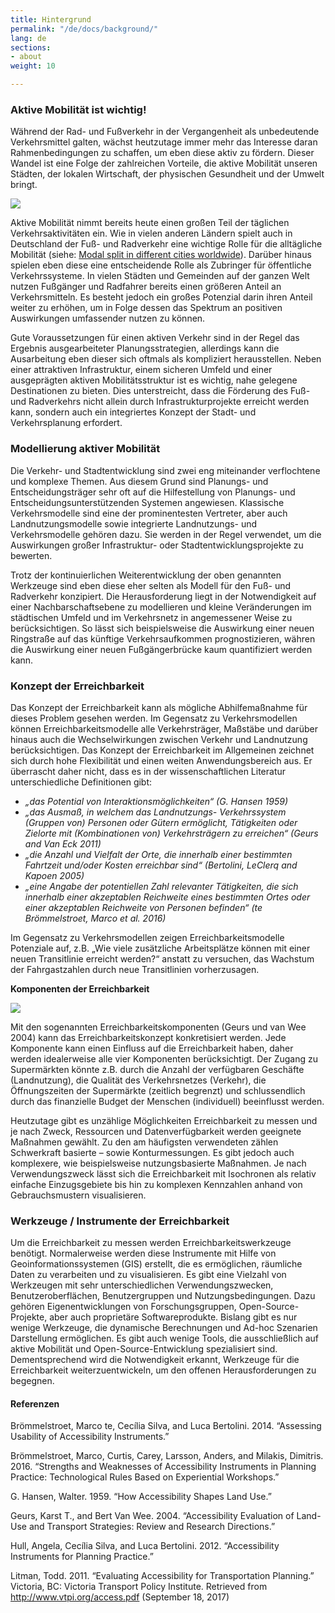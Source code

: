 ```yaml
---
title: Hintergrund
permalink: "/de/docs/background/"
lang: de
sections:
- about
weight: 10

---
```

### **Aktive Mobilität ist wichtig!**

Während der Rad- und Fußverkehr in der Vergangenheit als unbedeutende Verkehrsmittel galten, wächst heutzutage immer mehr das Interesse daran Rahmenbedingungen zu schaffen, um eben diese aktiv zu fördern. Dieser Wandel ist eine Folge der zahlreichen Vorteile, die aktive Mobilität unseren Städten, der lokalen Wirtschaft, der physischen Gesundheit und der Umwelt bringt.

![](/images/bildschirmfoto-2022-05-04-um-13-55-13.png)

Aktive Mobilität nimmt bereits heute einen großen Teil der täglichen Verkehrsaktivitäten ein. Wie in vielen anderen Ländern spielt auch in Deutschland der Fuß- und Radverkehr eine wichtige Rolle für die alltägliche Mobilität (siehe: [Modal split in different cities worldwide](https://en.wikipedia.org/wiki/Modal_share)).
Darüber hinaus spielen eben diese eine entscheidende Rolle als Zubringer für öffentliche Verkehrssysteme. In vielen Städten und Gemeinden auf der ganzen Welt nutzen Fußgänger und Radfahrer bereits einen größeren Anteil an Verkehrsmitteln. Es besteht jedoch ein großes Potenzial darin ihren Anteil weiter zu erhöhen, um in Folge dessen das Spektrum an positiven Auswirkungen umfassender nutzen zu können.

Gute Voraussetzungen für einen aktiven Verkehr sind in der Regel das Ergebnis ausgearbeiteter Planungsstrategien, allerdings kann die Ausarbeitung eben dieser sich oftmals als kompliziert herausstellen. Neben einer attraktiven Infrastruktur, einem sicheren Umfeld und einer ausgeprägten aktiven Mobilitätsstruktur ist es wichtig, nahe gelegene Destinationen zu bieten. Dies unterstreicht, dass die Förderung des Fuß- und Radverkehrs nicht allein durch Infrastrukturprojekte erreicht werden kann, sondern auch ein integriertes Konzept der Stadt- und Verkehrsplanung erfordert.

### **Modellierung aktiver Mobilität**

Die Verkehr- und Stadtentwicklung sind zwei eng miteinander verflochtene und komplexe Themen. Aus diesem Grund sind Planungs- und Entscheidungsträger sehr oft auf die Hilfestellung von Planungs- und Entscheidungsunterstützenden Systemen angewiesen. Klassische Verkehrsmodelle sind eine der prominentesten Vertreter, aber auch Landnutzungsmodelle sowie integrierte Landnutzungs- und Verkehrsmodelle gehören dazu. Sie werden in der Regel verwendet, um die Auswirkungen großer Infrastruktur- oder Stadtentwicklungsprojekte zu bewerten.

Trotz der kontinuierlichen Weiterentwicklung der oben genannten Werkzeuge sind eben diese eher selten als Modell für den Fuß- und Radverkehr konzipiert. Die Herausforderung liegt in der Notwendigkeit auf einer Nachbarschaftsebene zu modellieren und kleine Veränderungen im städtischen Umfeld und im Verkehrsnetz in angemessener Weise zu berücksichtigen. So lässt sich beispielsweise die Auswirkung einer neuen Ringstraße auf das künftige Verkehrsaufkommen prognostizieren, währen die Auswirkung einer neuen Fußgängerbrücke kaum quantifiziert werden kann.

### **Konzept der Erreichbarkeit**

Das Konzept der Erreichbarkeit kann als mögliche Abhilfemaßnahme für dieses Problem gesehen werden. Im Gegensatz zu Verkehrsmodellen können Erreichbarkeitsmodelle alle Verkehrsträger, Maßstäbe und darüber hinaus auch die Wechselwirkungen zwischen Verkehr und Landnutzung berücksichtigen. Das Konzept der Erreichbarkeit im Allgemeinen zeichnet sich durch hohe Flexibilität und einen weiten Anwendungsbereich aus. Er überrascht daher nicht, dass es in der wissenschaftlichen Literatur unterschiedliche Definitionen gibt:

* _„das Potential von Interaktionsmöglichkeiten“ (G. Hansen 1959)_
* _„das Ausmaß, in welchem das Landnutzungs- Verkehrssystem (Gruppen von) Personen oder Gütern ermöglicht, Tätigkeiten oder Zielorte mit (Kombinationen von) Verkehrsträgern zu erreichen“ (Geurs and Van Eck 2011)_
* _„die Anzahl und Vielfalt der Orte, die innerhalb einer bestimmten Fahrtzeit und/oder Kosten erreichbar sind“ (Bertolini, LeClerq and Kapoen 2005)_
* _„eine Angabe der potentiellen Zahl relevanter Tätigkeiten, die sich innerhalb einer akzeptablen Reichweite eines bestimmten Ortes oder einer akzeptablen Reichweite von Personen befinden“ (te Brömmelstroet, Marco et al. 2016)_

Im Gegensatz zu Verkehrsmodellen zeigen Erreichbarkeitsmodelle Potenziale auf, z.B. „Wie viele zusätzliche Arbeitsplätze können mit einer neuen Transitlinie erreicht werden?“ anstatt zu versuchen, das Wachstum der Fahrgastzahlen durch neue Transitlinien vorherzusagen.

**Komponenten der Erreichbarkeit**

![](/images/bildschirmfoto-2022-05-04-um-14-01-03.png)

Mit den sogenannten Erreichbarkeitskomponenten (Geurs und van Wee 2004) kann das Erreichbarkeitskonzept konkretisiert werden. Jede Komponente kann einen Einfluss auf die Erreichbarkeit haben, daher werden idealerweise alle vier Komponenten berücksichtigt. Der Zugang zu Supermärkten könnte z.B. durch die Anzahl der verfügbaren Geschäfte (Landnutzung), die Qualität des Verkehrsnetzes (Verkehr), die Öffnungszeiten der Supermärkte (zeitlich begrenzt) und schlussendlich durch das finanzielle Budget der Menschen (individuell) beeinflusst werden.

Heutzutage gibt es unzählige Möglichkeiten Erreichbarkeit zu messen und je nach Zweck, Ressourcen und Datenverfügbarkeit werden geeignete Maßnahmen gewählt. Zu den am häufigsten verwendeten zählen Schwerkraft basierte – sowie Konturmessungen. Es gibt jedoch auch komplexere, wie beispielsweise nutzungsbasierte Maßnahmen. Je nach Verwendungszweck lässt sich die Erreichbarkeit mit Isochronen als relativ einfache Einzugsgebiete bis hin zu komplexen Kennzahlen anhand von Gebrauchsmustern visualisieren.

### **Werkzeuge / Instrumente der Erreichbarkeit**

Um die Erreichbarkeit zu messen werden Erreichbarkeitswerkzeuge benötigt. Normalerweise werden diese Instrumente mit Hilfe von Geoinformationssystemen (GIS) erstellt, die es ermöglichen, räumliche Daten zu verarbeiten und zu visualisieren. Es gibt eine Vielzahl von Werkzeugen mit sehr unterschiedlichen Verwendungszwecken, Benutzeroberflächen, Benutzergruppen und Nutzungsbedingungen. Dazu gehören Eigenentwicklungen von Forschungsgruppen, Open-Source-Projekte, aber auch proprietäre Softwareprodukte. Bislang gibt es nur wenige Werkzeuge, die dynamische Berechnungen und Ad-hoc Szenarien Darstellung ermöglichen. Es gibt auch wenige Tools, die ausschließlich auf aktive Mobilität und Open-Source-Entwicklung spezialisiert sind. Dementsprechend wird die Notwendigkeit erkannt, Werkzeuge für die Erreichbarkeit weiterzuentwickeln, um den offenen Herausforderungen zu begegnen.

#### **Referenzen**

Brömmelstroet, Marco te, Cecília Silva, and Luca Bertolini. 2014. “Assessing Usability of
Accessibility Instruments.”

Brömmelstroet, Marco, Curtis, Carey, Larsson, Anders, and Milakis, Dimitris. 2016. “Strengths and
Weaknesses of Accessibility Instruments in Planning Practice: Technological Rules Based on
Experiential Workshops.”

G. Hansen, Walter. 1959. “How Accessibility Shapes Land Use.”

Geurs, Karst T., and Bert Van Wee. 2004. “Accessibility Evaluation of Land-Use and Transport
Strategies: Review and Research Directions.”

Hull, Angela, Cecília Silva, and Luca Bertolini. 2012. “Accessibility Instruments for Planning
Practice.”

Litman, Todd. 2011. “Evaluating Accessibility for Transportation Planning.” Victoria, BC: Victoria
Transport Policy Institute. Retrieved from
http://www.vtpi.org/access.pdf (September 18, 2017)